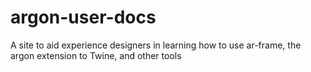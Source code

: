 # argon-user-docs
A site to aid experience designers in learning how to use ar-frame, the argon extension to Twine, and other tools
